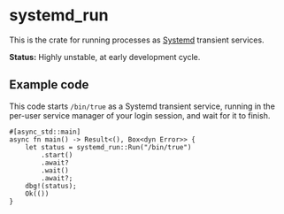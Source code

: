 # systemd\_run

This is the crate for running processes as
[Systemd](https://systemd.io/) transient services.

**Status:** Highly unstable, at early development cycle.

## Example code

This code starts `/bin/true` as a Systemd transient service, running in
the per-user service manager of your login session, and wait for it to
finish.

```rust,no_run
#[async_std::main]
async fn main() -> Result<(), Box<dyn Error>> {
	let status = systemd_run::Run("/bin/true")
		.start()
		.await?
		.wait()
		.await?;
	dbg!(status);
	Ok(())
}
```
